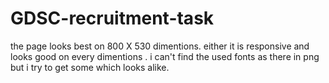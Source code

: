 # GDSC-recruitment-task

the page looks best on 800 X 530 dimentions.
either it is responsive and looks good on every dimentions .
i can't find the used fonts as there in png but i try to get some which looks alike.
 
